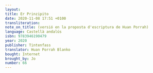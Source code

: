 ```yaml
---
layout:
title: Er Prinzipito
date: 2020-11-08 17:51 +0100
transliteration:
note_on_title: (versió en la proposta d'escriptura de Huan Porrah)
language: Castellà andalús
isbn: 9783946190479
year: 2020
publisher: Tintenfass
translator: Huan Porrah Blanko
bought: Internet
brought_by: Jo
number: 66
---
```

